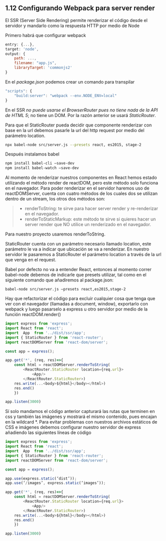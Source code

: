 ## 1.12 Configurando Webpack para server render

El SSR (Server Side Rendering) permite renderizar el código desde el
servidor y mandarlo como la respuesta HTTP por medio de Node

Primero habrá que configurar webpack

``` javascript
entry: {...},
target: 'node',
output: {
    path: ...,
    filename: "app.js",
    libraryTarget: 'commonjs2'
}
```

En el *package.json* podemos crear un comando para transpilar

``` javascript
"scripts": {    
    "build:server": "webpack --env.NODE_ENV=local"
}
```

En el SSR *no puede usarse el BrowserRouter pues no tiene nada de la API
de HTML 5*; no tiene un DOM. Por la razón anterior se usará
*StaticRouter*.

Para que el StaticRouter pueda decidir que componente renderizar con
base en la url debemos pasarle la url del http request por medio del
parámetro location.

``` bash
npx babel-node src/server.js --presets react, es2015, stage-2
```

Después instalamos babel

``` bash
npm install babel-cli –save-dev
npm install babel-watch –save-dev
```

Al momento de renderizar nuestros componentes en React hemos estado
utilizando el método render de reactDOM, pero este método solo funciona
en el navegador. Para poder renderizar en el servidor haremos uso de
reactDOMServer, cuenta con cuatro métodos de los cuales dos se utilizan
dentro de un stream, los otros dos métodos son:

> -   renderToString: te sirve para hacer server render y re-renderizar
>     en el navegador.
> -   renderToStaticMarkup: este método te sirve si quieres hacer un
>     server render que NO utilice un renderizado en el navegador.

Para nuestro proyecto usaremos renderToString.

StaticRouter cuenta con un parámetro necesario llamado location, este
parámetro le va a indicar que ubicación se va a renderizar. En nuestro
servidor le pasaremos a StaticRouter el parámetro location a través de
la url que venga en el request.

Babel por defecto no va a entender React, entonces al momento correr
babel-node debemos de indicarle que presets utilizar, tal como en el
siguiente comando que añadiremos al package.json:

    babel-node src/server.js –presets react,es2015,stage-2

Hay que refactorizar el código para excluir cualquier cosa que tenga que
ver con el navegador (llamadas a document, window), exportarlo con
webpack y luego pasarselo a express u otro servidor por medio de la
función reactDOM.render()

``` javascript
import express from 'express';
import React from 'react';
import  App  from '../dist/ssr/app';
import { StaticRouter } from 'react-router';
import reactDOMServer from 'react-dom/server';

const app = express();

app.get('*', (req, res)=>{
    const html = reactDOMServer.renderToString(
        <ReactRouter.StaticRouter location={req.url}>
            <App/>
        </ReactRouter.StaticRouter>) 
    res.write(...<body>${html}</body></html>)
    res.end()     
    })

app.listen(3000)
```

Sí solo mandamos el código anterior capturará las rutas que terminen en
css y también las imágenes y mostrará el mismo contenido, pues encajan
en la wildcard \*. Para evitar problemas con nuestros archivos estáticos
de CSS e imágenes debemos configurar nuestro servidor de express
añadiendo las siguientes líneas de código

``` javascript
import express from 'express';
import React from 'react';
import  App  from '../dist/ssr/app';
import { StaticRouter } from 'react-router';
import reactDOMServer from 'react-dom/server';

const app = express();

app.use(express.static(‘dist’));
app.use(‘/images’, express.static(‘images’));

app.get('*', (req, res)=>{
    const html = reactDOMServer.renderToString(
        <ReactRouter.StaticRouter location={req.url}>
            <App/>
        </ReactRouter.StaticRouter>) 
    res.write(...<body>${html}</body></html>)
    res.end()     
    })

app.listen(3000)
```

